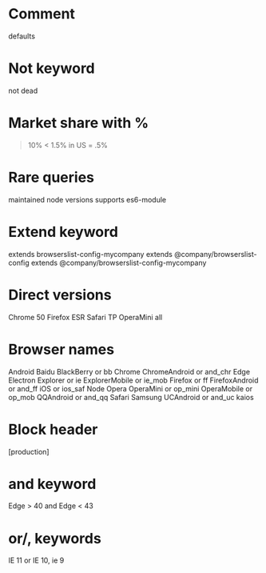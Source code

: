 # Comment
defaults

# Not keyword
not dead

# Market share with %
> 10%
< 1.5% in US
>= .5%

# Rare queries
maintained node versions
supports es6-module

# Extend keyword
extends browserslist-config-mycompany
extends @company/browserslist-config
extends @company/browserslist-config-mycompany

# Direct versions
Chrome 50
Firefox ESR
Safari TP
OperaMini all

# Browser names
Android
Baidu
BlackBerry or bb
Chrome
ChromeAndroid or and_chr
Edge
Electron
Explorer or ie
ExplorerMobile or ie_mob
Firefox or ff
FirefoxAndroid or and_ff
iOS or ios_saf
Node
Opera
OperaMini or op_mini
OperaMobile or op_mob
QQAndroid or and_qq
Safari
Samsung
UCAndroid or and_uc
kaios

# Block header
[production]
# and keyword
Edge > 40 and Edge < 43
# or/, keywords
IE 11 or IE 10, ie 9